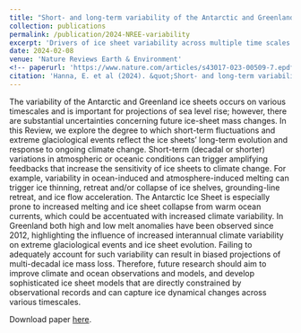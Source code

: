 ```yaml
---
title: "Short- and long-term variability of the Antarctic and Greenland ice sheets"
collection: publications
permalink: /publication/2024-NREE-variability
excerpt: 'Drivers of ice sheet variability across multiple time scales'
date: 2024-02-08
venue: 'Nature Reviews Earth & Environment'
<!-- paperurl: 'https://www.nature.com/articles/s43017-023-00509-7.epdf?sharing_token=EJZ02zq3kFQO4XKwZVTBLdRgN0jAjWel9jnR3ZoTv0NlXBkse_V2fGVmyGVwGFcXe8LM4zjSaytnzbxkpU3vleMHbbCbjypxjcJ3p1wJddVoe1nKU4klsbQfMwCvE-m9plem7c8GygdxBfIr9KNkFEXV23v6oF28LZQkvsWpQm4%3D' -->
citation: 'Hanna, E. et al (2024). &quot;Short- and long-term variability of the Antarctic and Greenland ice sheets.&quot; <i>Nat. Rev. Earth & Environment</i> 5, 193-210. doi:10.1038/s43017-023-00509-7.'
---
```


The variability of the Antarctic and Greenland ice sheets occurs on various timescales and 
is important for projections of sea level rise; however, there are substantial 
uncertainties concerning future ice-sheet mass changes. In this Review, we explore the 
degree to which short-term fluctuations and extreme glaciological events reflect the ice 
sheets’ long-term evolution and response to ongoing climate change. Short-term (decadal or 
shorter) variations in atmospheric or oceanic conditions can trigger amplifying feedbacks 
that increase the sensitivity of ice sheets to climate change. For example, variability in 
ocean-induced and atmosphere-induced melting can trigger ice thinning, retreat and/or 
collapse of ice shelves, grounding-line retreat, and ice flow acceleration. The Antarctic 
Ice Sheet is especially prone to increased melting and ice sheet collapse from warm ocean 
currents, which could be accentuated with increased climate variability. In Greenland both 
high and low melt anomalies have been observed since 2012, highlighting the influence of 
increased interannual climate variability on extreme glaciological events and ice sheet 
evolution. Failing to adequately account for such variability can result in biased 
projections of multi-decadal ice mass loss. Therefore, future research should aim to 
improve climate and ocean observations and models, and develop sophisticated ice sheet 
models that are directly constrained by observational records and can capture ice 
dynamical changes across various timescales.


Download paper <a href='https://ehultee.github.io/files/Hanna-NREE-Short_and_long_term_var-2024.pdf'>here</a>.